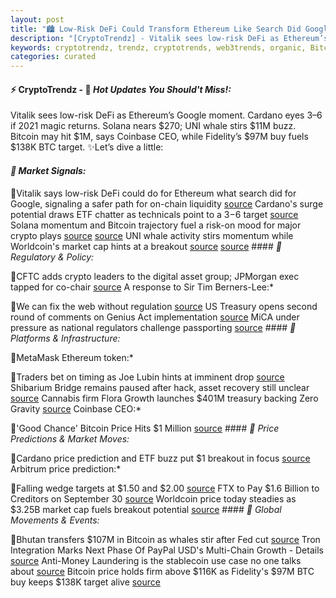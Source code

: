 ```yaml
---
layout: post
title: "🏙️ Low-Risk DeFi Could Transform Ethereum Like Search Did Google"
description: "[CryptoTrendz] - Vitalik sees low-risk DeFi as Ethereum’s Google moment. Cardano eyes $3–$6 if 2021 magic returns. Solana nears $270; UNI whale stirs $11M buzz. Bitcoin may hit $1M, says Coinbase CEO, while Fidelity’s $97M buy fuels $138K BTC target."
keywords: cryptotrendz, trendz, cryptotrends, web3trends, organic, Bitcoin, Growth, Europe, SOL, stablecoin, Market, crypto, BTC, Ethereum, Cardano, digital, JPMorgan
categories: curated
---
```


#### ⚡ CryptoTrendz - 📌 *Hot Updates You Should't Miss!:*

Vitalik sees low-risk DeFi as Ethereum’s Google moment. Cardano eyes $3–$6 if 2021 magic returns. Solana nears $270; UNI whale stirs $11M buzz. Bitcoin may hit $1M, says Coinbase CEO, while Fidelity’s $97M buy fuels $138K BTC target. ✨Let’s dive a little:


#### *🔖  Market Signals:*  

🔹Vitalik says low-risk DeFi could do for Ethereum what search did for Google, signaling a safer path for on-chain liquidity [source](https://s.avyag.com/pbjb) Cardano's surge potential draws ETF chatter as technicals point to a $3-$6 target [source](https://s.avyag.com/9u53) Solana momentum and Bitcoin trajectory fuel a risk-on mood for major crypto plays [source](https://s.avyag.com/ukbt) [source](https://s.avyag.com/636b) UNI whale activity stirs momentum while Worldcoin's market cap hints at a breakout [source](https://s.avyag.com/dtcf) [source](https://s.avyag.com/ibvq) #### *🔖  Regulatory & Policy:*  

🔹CFTC adds crypto leaders to the digital asset group; JPMorgan exec tapped for co-chair [source](https://s.avyag.com/c778) A response to Sir Tim Berners-Lee:*  

🔹We can fix the web without regulation [source](https://s.avyag.com/97yl) US Treasury opens second round of comments on Genius Act implementation [source](https://s.avyag.com/4qlq) MiCA under pressure as national regulators challenge passporting [source](https://s.avyag.com/6qko) #### *🔖  Platforms & Infrastructure:*  

🔹MetaMask Ethereum token:*  

🔹Traders bet on timing as Joe Lubin hints at imminent drop [source](https://s.avyag.com/6vas) Shibarium Bridge remains paused after hack, asset recovery still unclear [source](https://s.avyag.com/ur90) Cannabis firm Flora Growth launches $401M treasury backing Zero Gravity [source](https://s.avyag.com/5cbz) Coinbase CEO:*  

🔹'Good Chance' Bitcoin Price Hits $1 Million [source](https://s.avyag.com/m2xk) #### *🔖  Price Predictions & Market Moves:*  

🔹Cardano price prediction and ETF buzz put $1 breakout in focus [source](https://s.avyag.com/tjdj) Arbitrum price prediction:*  

🔹Falling wedge targets at $1.50 and $2.00 [source](https://s.avyag.com/favy) FTX to Pay $1.6 Billion to Creditors on September 30 [source](https://s.avyag.com/a95p) Worldcoin price today steadies as $3.25B market cap fuels breakout potential [source](https://s.avyag.com/ibvq) #### *🔖  Global Movements & Events:*  

🔹Bhutan transfers $107M in Bitcoin as whales stir after Fed cut [source](https://s.avyag.com/1x5k) Tron Integration Marks Next Phase Of PayPal USD's Multi-Chain Growth - Details [source](https://s.avyag.com/fjrk) Anti-Money Laundering is the stablecoin use case no one talks about [source](https://s.avyag.com/k9lq) Bitcoin price holds firm above $116K as Fidelity's $97M BTC buy keeps $138K target alive [source](https://s.avyag.com/636b)